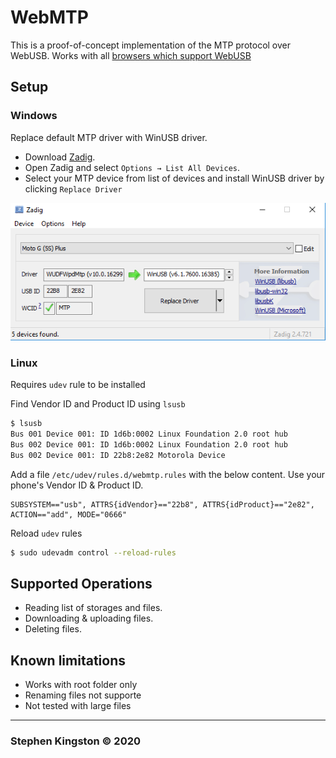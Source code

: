 # WebMTP
This is a proof-of-concept implementation of the MTP protocol over WebUSB. Works with all [browsers which support WebUSB](https://developer.mozilla.org/en-US/docs/Web/API/USB)

## Setup

### Windows

Replace default MTP driver with WinUSB driver.

- Download [Zadig](https://zadig.akeo.ie/).
- Open Zadig and select `Options → List All Devices`.
- Select your MTP device from list of devices and install WinUSB driver by clicking `Replace Driver`

![](media/install_winusb_driver.png)

### Linux

Requires `udev` rule to be installed

Find Vendor ID and Product ID using `lsusb`

```bash
$ lsusb
Bus 001 Device 001: ID 1d6b:0002 Linux Foundation 2.0 root hub
Bus 002 Device 001: ID 1d6b:0002 Linux Foundation 2.0 root hub
Bus 002 Device 001: ID 22b8:2e82 Motorola Device
```
Add a file `/etc/udev/rules.d/webmtp.rules` with the below content. Use your phone's Vendor ID & Product ID.
```
SUBSYSTEM=="usb", ATTRS{idVendor}=="22b8", ATTRS{idProduct}=="2e82", ACTION=="add", MODE="0666"
```
Reload `udev` rules
```bash
$ sudo udevadm control --reload-rules
```
## Supported Operations
- Reading list of storages and files.
- Downloading & uploading files.
- Deleting files.

## Known limitations
- Works with root folder only
- Renaming files not supporte
- Not tested with large files

___
### Stephen Kingston © 2020 